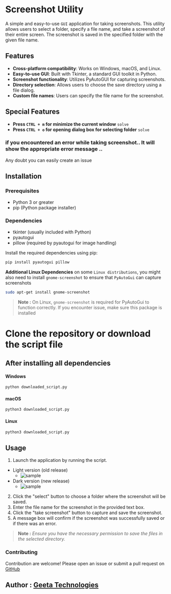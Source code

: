 # Screenshot Utility

A simple and easy-to-use `GUI` application for taking screenshots. This utility allows users to select a folder, specify a file name, and take a screenshot of their entire screen. The screenshot is saved in the specified folder with the given file name.

## Features

- __Cross-platform compatibility__: Works on Windows, macOS, and Linux.
- __Easy-to-use GUI__: Built with Tkinter, a standard GUI toolkit in Python.
- __Screenshot functionality__: Utilizes PyAutoGUI for capturing screenshots.
- __Directory selection__: Allows users to choose the save directory using a file dialog.
- __Custom file names__: Users can specify the file name for the screenshot.

## Special Features
- **Press `CTRL + m` for minimize the current window** ```solve```
- **Press `CTRL + o` for opening dialog box for selecting folder** ```solve```

### if you encountered an error while taking screenshot.. It will show the appropriate error message ..
Any doubt you can easily create an issue

## Installation

### Prerequisites

- Python 3 or greater
- pip (Python package installer)

### Dependencies

- tkinter (usually included with Python)
- pyautogui
- pillow (required by pyautogui for image handling)

Install the required dependencies using pip:

```sh
pip install pyautogui pillow
```
__Additional Linux Dependencies__
on some `Linux distributions`, you might also need to install `gnome-screenshot` to ensure that `PyAutoGui` can capture screenshots
```sh
sudo apt-get install gnome-screenshot
```
>**Note :** On Linux, `gnome-screenshot` is required for PyAutoGui to function correctly. If you encounter issue, make sure this package is installed
# Clone the repository or download the script file
## After installing all dependencies
#### Windows
```sh
python downloaded_script.py
```
#### macOS
```sh
python3 downloaded_script.py
```
#### Linux
```sh
python3 downloaded_script.py
```
## Usage 
1. Launch the application by running the script.
  - Light version (old release)
    - ![sample](https://github.com/Geeta-Tech/screenshot-utility/blob/main/sample-image.png?raw=true)
  - Dark version (new release)
    - ![sample](https://github.com/Geeta-Tech/screenshot-utility/blob/main/ss-dark-mode.png?raw=true)
2. Click the "select" button to choose a folder where the screenshot will be saved.
3. Enter the file name for the screenshot in the provided text box.
4. Click the "take screenshot" button to capture and save the screenshot.
5. A message box will confirm if the screenshot was successfully saved or if there was an error.

>**Note :** *Ensure you have the necessary permission to save the files in the selected directory.*

### Contributing
Contribution are welcome! Please open an issue or submit a pull request on [GitHub](https://github.com/Geeta-Tech/screenshot-utility)

## Author : [Geeta Technologies](https://github.com/Geeta-Tech)
